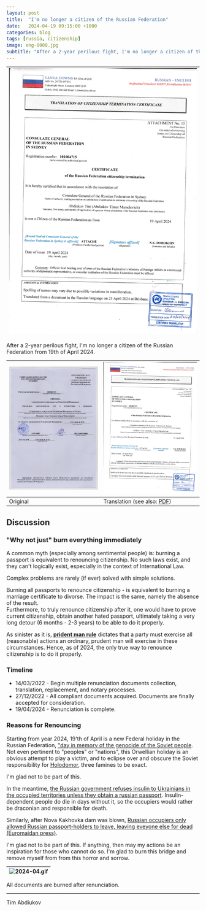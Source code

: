 ```yaml
---
layout: post
title:  "I'm no longer a citizen of the Russian Federation"
date:   2024-04-19 09:15:00 +1000
categories: blog
tags: [russia, citizenship]
image: eng-0000.jpg
subtitle: "After a 2-year perilous fight, I'm no longer a citizen of the Russian Federation from 19th of April 2024."
---
```


![eng-0000.jpg](eng-0000.jpg) | 
---- | 
After a 2-year perilous fight, I'm no longer a citizen of the Russian Federation from 19th of April 2024. 

![rus-0000.jpg](rus-0000.jpg) | ![eng-0000.jpg](eng-0000.jpg)  
---- | ----
Original | Translation (see also: [PDF](AbdiukovCitizenship.pdf))  

## Discussion

### "Why not just" burn everything immediately

A common myth (especially among sentimental people) is: burning a passport is equivalent to renouncing citizenship. No such laws exist, and they can't logically exist, especially in the context of International Law. 

Complex problems are rarely (if ever) solved with simple solutions.

Burning all passports to renounce citizenship - is equivalent to burning a marriage certificate to divorse. The impact is the same, namely the absence of the result.  
Furthermore, to truly renounce citizenship after it, one would have to prove current citizenship, obtain another hated passport, ultimately taking a very long detour (6 months - 2-3 years) to be able to do it properly.

As sinister as it is, **[prident man rule](https://www.fdic.gov/regulations/examinations/trustmanual/appendix_c/appendix_c.html)** dictates that a party must exercise all (reasonable) actions an ordinary, prudent man will exercise in these circumstances. Hence, as of 2024, the only true way to renounce citizenship is to do it properly.

### Timeline

* 14/03/2022 - Begin multiple renunciation documents collection, translation, replacement, and notary processes.
* 27/12/2022 - All compliant documents acquired. Documents are finally accepted for consideration.
* 19/04/2024 - Renunciation is complete.

### Reasons for Renouncing

Starting from year 2024, 19'th of April is a new Federal holiday in the Russian Federation, ["day in memory of the genocide of the Soviet people](https://www.prlib.ru/en/history/1875231). Not even pertinent to "people**s**" or "nations", this Orwellian holiday is an obvious attempt to play a victim, and to eclipse over and obscure the Soviet responsibility for [Holodomor](https://www.europarl.europa.eu/delegations/en/90-years-after-the-holodomor-recognising/product-details/20230123DPU35102), three famines to be exact.

I'm glad not to be part of this.

In the meantime, [the Russian government refuses insulin to Ukrainians in the occupied territories unless they obtain a russian passport](https://www.businessinsider.com/russia-withholds-meds-ukrainians-who-refuse-russian-passport-2023-7). Insulin-dependent people do die in days without it, so the occupiers would rather be draconian and responsible for death.

Similarly, after Nova Kakhovka dam was blown, [Russian occupiers only allowed Russian passport-holders to leave, leaving eveyone else for dead (Euromaidan press)](https://euromaidanpress.com/2023/06/11/simply-genocide-hundreds-of-ukrainians-drown-as-russia-prevents-evacuation-seals-off-flooded-towns/).

I'm glad not to be part of this. If anything, then may my actions be an inspiration for those who cannot do so. I'm glad to burn this bridge and remove myself from from this horror and sorrow.


![2024-04.gif](2024-04.gif) | 
---- | 
All documents are burned after renunciation. 

----------------------
Tim Abdiukov

